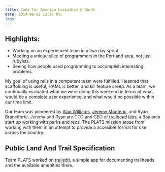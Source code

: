 ```yaml
---
title: Code for America hackathon @ North
date: 2014-06-02 23:36 UTC
tags:
---
```

<h2>Highlights:</h2>
<ul> 
  <li>
    Working on an experienced team in a two day sprint.
  </li>
  <li>
   Meeting a unique slice of programmers in the Portland area, not just rubyists.
  </li>
  <li>
    Seeing how people used programming to accomplish interesting problems.
  </li>
</ul>
<p>My goal of using rails in a competent team were fulfilled. I leanred that scaffolding is useful, HAML is better, and kill feature creep. As a team, we continually evaluated what we were doing this weekend in terms of what would be a complete user experience, and what would be possible within our time limit.</p>
<p>Our team was pioneered by <a href="http://www.codeforamerica.org/blog/author/alanw/">Alan Williams</a>, <a href="https://github.com/jmoe">Jeremy Monteau</a>, and Ryan Branciforte. Jeremy and Ryan are CTO and CEO of <a href="http://www.trailheadlabs.com/">trailhead labs</a>, a Bay area start up working with parks and recs. The PLATS mission arose from working with them in an attempt to provide a accesible format for use across the country.
<h2>Public Land And Trail Specification</h2>
<p>Team PLATS worked on <a href="http://trailheadit.trailheadlabs.com/trailheads">trailedit</a>, a simple app for documenting trailheads and the available amenities there.
</p>